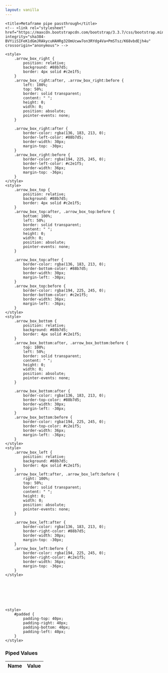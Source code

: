 ```yaml
---
layout: vanilla
---
```

<head>
    <meta charset="utf-8">
    <meta http-equiv="X-UA-Compatible" content="IE=edge">
    <meta name="viewport" content="width=device-width, initial-scale=1">
    <!-- The above 3 meta tags *must* come first in the head; any other head content must come *after* these tags -->

    <title>Metaframe pipe passthrough</title>
    <!-- <link rel="stylesheet" href="https://maxcdn.bootstrapcdn.com/bootstrap/3.3.7/css/bootstrap.min.css" integrity="sha384-BVYiiSIFeK1dGmJRAkycuHAHRg32OmUcww7on3RYdg4Va+PmSTsz/K68vbdEjh4u" crossorigin="anonymous"> -->

    <style>
        .arrow_box_right {
            position: relative;
            background: #88b7d5;
            border: 4px solid #c2e1f5;
        }
        .arrow_box_right:after, .arrow_box_right:before {
            left: 100%;
            top: 50%;
            border: solid transparent;
            content: " ";
            height: 0;
            width: 0;
            position: absolute;
            pointer-events: none;
        }

        .arrow_box_right:after {
            border-color: rgba(136, 183, 213, 0);
            border-left-color: #88b7d5;
            border-width: 30px;
            margin-top: -30px;
        }
        .arrow_box_right:before {
            border-color: rgba(194, 225, 245, 0);
            border-left-color: #c2e1f5;
            border-width: 36px;
            margin-top: -36px;
        }
    </style>
    <style>
        .arrow_box_top {
            position: relative;
            background: #88b7d5;
            border: 4px solid #c2e1f5;
        }
        .arrow_box_top:after, .arrow_box_top:before {
            bottom: 100%;
            left: 50%;
            border: solid transparent;
            content: " ";
            height: 0;
            width: 0;
            position: absolute;
            pointer-events: none;
        }

        .arrow_box_top:after {
            border-color: rgba(136, 183, 213, 0);
            border-bottom-color: #88b7d5;
            border-width: 30px;
            margin-left: -30px;
        }
        .arrow_box_top:before {
            border-color: rgba(194, 225, 245, 0);
            border-bottom-color: #c2e1f5;
            border-width: 36px;
            margin-left: -36px;
        }
    </style>
    <style>
        .arrow_box_bottom {
            position: relative;
            background: #88b7d5;
            border: 4px solid #c2e1f5;
        }
        .arrow_box_bottom:after, .arrow_box_bottom:before {
            top: 100%;
            left: 50%;
            border: solid transparent;
            content: " ";
            height: 0;
            width: 0;
            position: absolute;
            pointer-events: none;
        }

        .arrow_box_bottom:after {
            border-color: rgba(136, 183, 213, 0);
            border-top-color: #88b7d5;
            border-width: 30px;
            margin-left: -30px;
        }
        .arrow_box_bottom:before {
            border-color: rgba(194, 225, 245, 0);
            border-top-color: #c2e1f5;
            border-width: 36px;
            margin-left: -36px;
        }
    </style>
    <style>
        .arrow_box_left {
            position: relative;
            background: #88b7d5;
            border: 4px solid #c2e1f5;
        }
        .arrow_box_left:after, .arrow_box_left:before {
            right: 100%;
            top: 50%;
            border: solid transparent;
            content: " ";
            height: 0;
            width: 0;
            position: absolute;
            pointer-events: none;
        }

        .arrow_box_left:after {
            border-color: rgba(136, 183, 213, 0);
            border-right-color: #88b7d5;
            border-width: 30px;
            margin-top: -30px;
        }
        .arrow_box_left:before {
            border-color: rgba(194, 225, 245, 0);
            border-right-color: #c2e1f5;
            border-width: 36px;
            margin-top: -36px;
        }
    </style>







    <style>
        #padded {
            padding-top: 40px;
            padding-right: 40px;
            padding-bottom: 40px;
            padding-left: 40px;
        }
    </style>

</head>
<body>
<div id="padded">
        <div id="arrow_box" class="arrow_box_right">
            <h3>Piped Values</h3>
            <table class="table">
                <thead>
                    <tr>
                        <th>Name</th>
                        <th>Value</th>
                    </tr>
                </thead>
                <tbody id="inputs">
                </tbody>
            </table>
        </div>
    </div>
</body>
<script src="{{site.baseurl}}{{site.data.urls.metaframe_library_path}}"></script>
<script src="index.js"></script>
